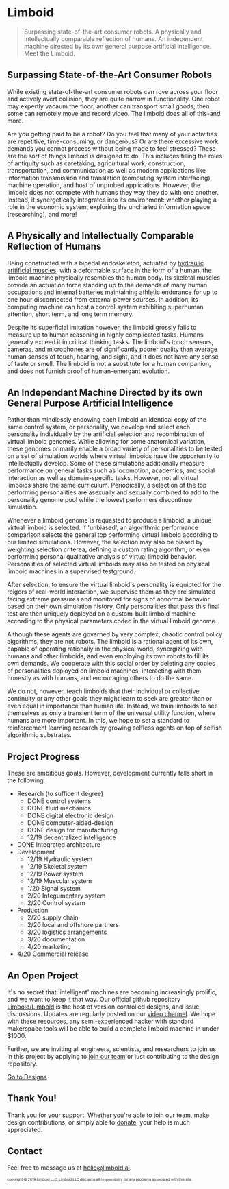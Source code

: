 # Limboid

> Surpassing state-of-the-art consumer robots. A physically and intellectually comparable reflection of humans. An independent machine directed by its own general purpose artificial intelligence. Meet the Limboid.

## Surpassing State-of-the-Art Consumer Robots

While existing state-of-the-art consumer robots can rove across your floor and actively avert collision, they are quite narrow in functionality. One robot may expertly vacaum the floor; another can transport small goods; then some can remotely move and record video. The limboid does all of this-and more.

Are you getting paid to be a robot? Do you feel that many of your activities are repetitive, time-consuming, or dangerous? Or are there excessive work demands you cannot process without being made to feel stressed? These are the sort of things limboid is designed to do. This includes filling the roles of antiquity such as caretaking, agricultural work, construction, transportation, and communication as well as modern applications like information transmission and translation (computing system interfacing), machine operation, and host of unprobed applications. However, the limboid does not compete with humans they way they do with one another. Instead, it synergetically integrates into its environment: whether playing a role in the economic system, exploring the uncharted information space (researching), and more!

## A Physically and Intellectually Comparable Reflection of Humans

Being constructed with a bipedal endoskeleton, actuated by [hydraulic aritificial muscles](https://en.wikipedia.org/wiki/Pneumatic_artificial_muscles#Hydraulic_operation), with a deformable surface in the form of a human, the limboid machine physically resembles the human body. Its skeletal muscles provide an actuation force standing up to the demands of many human occupations and internal batteries maintaining athletic endurance for up to one hour disconnected from external power sources. In addition, its computing machine can host a control system exhibiting superhuman attention, short term, and long term memory.

Despite its superficial imitation however, the limboid grossly fails to measure up to human reasoning in highly complicated tasks. Humans generally exceed it in critical thinking tasks. The limboid's touch sensors, cameras, and microphones are of significantly poorer quality than average human senses of touch, hearing, and sight, and it does not have any sense of taste or smell. The limboid is not a substitute for a human companion, and does not furnish proof of human-emergant evolution.

## An Independant Machine Directed by its own General Purpose Artificial Intelligence

Rather than mindlessly endowing each limboid an identical copy of the same control system, or personality, we develop and select each personality individually by the artificial selection and recombination of virtual limboid genomes. While allowing for some anatomical variation, these genomes primarily enable a broad variety of personalities to be tested on a set of simulation worlds where virtual limboids have the opportunity to intellectually develop. Some of these simulations additionally measure performance on general tasks such as locomotion, academics, and social interaction as well as domain-specific tasks. However, not all virtual limboids share the same curriculum. Periodically, a selection of the top performing personalities are asexually and sexually combined to add to the personality genome pool while the lowest performers discontinue simulation.

Whenever a limboid genome is requested to produce a limboid, a unique virtual limboid is selected. If 'unbiased', an algorithmic performance comparison selects the general top performing virtual limboid according to our limited simulations. However, the selection may also be biased by weighting selection criterea, defining a custom rating algorithm, or even performing personal qualitative analysis of virtual limboid behavior. Personalities of selected virtual limboids may also be tested on physical limboid machines in a supervised testground.

After selection, to ensure the virtual limboid's personality is equipted for the reigors of real-world interaction, we supervise them as they are simulated facing extreme pressures and monitored for signs of abnormal behavior based on their own simulation history. Only personalities that pass this final test are then uniquely deployed on a custom-built limboid machine according to the physical parameters coded in the virtual limboid genome.

Although these agents are governed by very complex, chaotic control policy algorithms, they are not robots. The limboid is a rational agent of its own, capable of operating rationally in the physical world, synergizing with humans and other limboids, and even employing its own robots to fill its own demands. We cooperate with this social order by deleting any copies of personalities deployed on limboid machines, interacting with them honestly as with humans, and encouraging others to do the same.

We do not, however, teach limboids that their individual or collective continuity or any other goals they might learn to seek are greator than or even equal in importance than human life. Instead, we train limboids to see themselves as only a transient term of the universal utility function, where humans are more important. In this, we hope to set a standard to reinforcement learning research by growing selfless agents on top of selfish algorithmic substrates.

## Project Progress

These are ambitious goals. However, development currently falls short in the following:

 - Research (to sufficent degree)
	- DONE control systems
	- DONE fluid mechanics
	- DONE digital electronic design
	- DONE computer-aided-design
	- DONE design for manufacturing
	- 12/19 decentralized intelligence
 - DONE Integrated architecture
 - Development
	- 12/19 Hydraulic system
	- 12/19 Skeletal system
	- 12/19 Power system
	- 12/19 Muscular system
	- 1/20 Signal system
	- 2/20 Integumentary system
	- 2/20 Control system
 - Production
	- 2/20 supply chain
	- 2/20 local and offshore partners
	- 3/20 logistics arrangements
	- 3/20 documentation
	- 4/20 marketing
 - 4/20 Commercial release

## An Open Project

It's no secret that 'intelligent' machines are becoming increasingly prolific, and we want to keep it that way. Our official github repository [Limboid/Limboid](https://github.com/Limboid/Limboid) is the host of version controlled designs, and issue discussions. Updates are regularly posted on our [video channel](https://www.youtube.com/channel/UCtGRZvnkru55IcFrqKJbmoA/featured). We hope with these resources, any semi-experienced hacker with standard makerspace tools will be able to build a complete limboid machine in under $1000.

Further, we are inviting all engineers, scientists, and researchers to join us in this project by applying to [join our team](mailto:jacob.valdez@limboid.ai) or just contributing to the design repository.

[Go to Designs](https://github.com/Limboid/Limboid)

## Thank You!

Thank you for your support. Whether you're able to join our team, make design contributions, or simply able to [donate](https://paypal.me/Limboid), your help is much appreciated.

## Contact

Feel free to message us at [hello@limboid.ai](mailto:hello@limboid.ai).

<sub><sub><sub>copyright &copy; 2019 Limboid LLC. Limboid LLC disclaims all responsibility for any problems associated with this site.</sub></sub></sub>